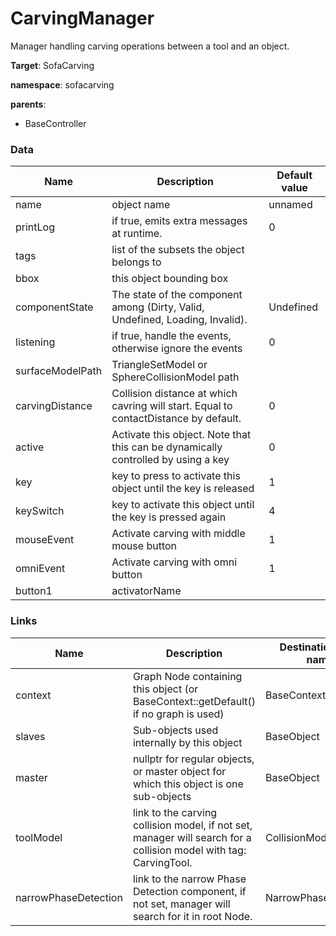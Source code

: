 <!-- generate_doc -->
# CarvingManager

Manager handling carving operations between a tool and an object.


__Target__: SofaCarving

__namespace__: sofacarving

__parents__:

- BaseController

### Data

<table>
    <thead>
        <tr>
            <th>Name</th>
            <th>Description</th>
            <th>Default value</th>
        </tr>
    </thead>
    <tbody>
	<tr>
		<td>name</td>
		<td>
object name
		</td>
		<td>unnamed</td>
	</tr>
	<tr>
		<td>printLog</td>
		<td>
if true, emits extra messages at runtime.
		</td>
		<td>0</td>
	</tr>
	<tr>
		<td>tags</td>
		<td>
list of the subsets the object belongs to
		</td>
		<td></td>
	</tr>
	<tr>
		<td>bbox</td>
		<td>
this object bounding box
		</td>
		<td></td>
	</tr>
	<tr>
		<td>componentState</td>
		<td>
The state of the component among (Dirty, Valid, Undefined, Loading, Invalid).
		</td>
		<td>Undefined</td>
	</tr>
	<tr>
		<td>listening</td>
		<td>
if true, handle the events, otherwise ignore the events
		</td>
		<td>0</td>
	</tr>
	<tr>
		<td>surfaceModelPath</td>
		<td>
TriangleSetModel or SphereCollisionModel<sofa::defaulttype::Vec3Types> path
		</td>
		<td></td>
	</tr>
	<tr>
		<td>carvingDistance</td>
		<td>
Collision distance at which cavring will start. Equal to contactDistance by default.
		</td>
		<td>0</td>
	</tr>
	<tr>
		<td>active</td>
		<td>
Activate this object.
Note that this can be dynamically controlled by using a key
		</td>
		<td>0</td>
	</tr>
	<tr>
		<td>key</td>
		<td>
key to press to activate this object until the key is released
		</td>
		<td>1</td>
	</tr>
	<tr>
		<td>keySwitch</td>
		<td>
key to activate this object until the key is pressed again
		</td>
		<td>4</td>
	</tr>
	<tr>
		<td>mouseEvent</td>
		<td>
Activate carving with middle mouse button
		</td>
		<td>1</td>
	</tr>
	<tr>
		<td>omniEvent</td>
		<td>
Activate carving with omni button
		</td>
		<td>1</td>
	</tr>
	<tr>
		<td>button1</td>
		<td>
activatorName
		</td>
		<td></td>
	</tr>

</tbody>
</table>

### Links


| Name | Description | Destination type name |
| ---- | ----------- | --------------------- |
|context|Graph Node containing this object (or BaseContext::getDefault() if no graph is used)|BaseContext|
|slaves|Sub-objects used internally by this object|BaseObject|
|master|nullptr for regular objects, or master object for which this object is one sub-objects|BaseObject|
|toolModel|link to the carving collision model, if not set, manager will search for a collision model with tag: CarvingTool.|CollisionModel|
|narrowPhaseDetection|link to the narrow Phase Detection component, if not set, manager will search for it in root Node.|NarrowPhaseDetection|

